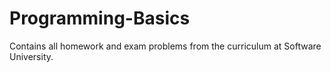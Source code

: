 # Programming-Basics
Contains all homework and exam problems from the curriculum at Software University.
